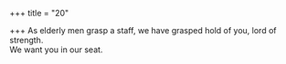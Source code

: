 +++
title = "20"

+++
As elderly men grasp a staff, we have grasped hold of you, lord of  strength.  
We want you in our seat.  